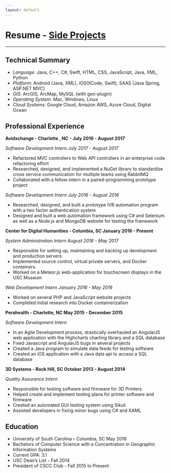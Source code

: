 ```yaml
---
layout: default
---
```

# Resume - [Side Projects](another-page)

---

## [](#header-1)**Technical Summary**

* _Language_: Java, C++, C#, Swift, HTML, CSS, JavaScript, Java, XML, Python
* _Platform_: Android (Java, XML), iOS(XCode, Swift), SAAS (Java Spring, ASP.NET MVC)
* _GIS_: ArcGIS, ArcMap, MySQL (with geo-plugin)
* _Operating System_: Mac, Windows, Linux
* _Cloud Systems_: Google Cloud, Amazon AWS, Azure Cloud, Digital Ocean

## [](#header-1)**Professional Experience**

**Avidxchange - Charlotte , NC				-				July 2016 - August 2017**

_Software Development Intern								July 2017 - August 2017_

- Refactored MVC controllers to Web API controllers in an enterprise code refactoring effort
- Researched, designed, and implemented a NuGet library to standardize cross service communication for multiple teams using RabbitMQ
- Collaborated with a fellow intern in a paired-programming prototype project

_Software Development Intern								July 2016 - August 2016_

- Researched, designed, and built a prototype IVR automation program with a two factor authentication system
- Designed and built a web automation framework using C# and Selenium as well as a Node.js and MongoDB website for testing the framework

**Center for Digital Humanities - Columbia, SC						January 2016 - Present**

_System Administration Intern								August 2016 - May 2017_

- Responsible for setting up,  maintaining and backing up development and production servers
- Implemented source control, virtual private servers, and Docker containers.
- Worked on a Meteor.js web-application for touchscreen displays in the USC Museum

_Web Development Intern									January 2016 - May 2016_

- Worked on several PHP and JavaScript website projects
- Completed initial research into Docker containerization

**Perahealth - Charlotte, NC								May 2015 - December 2015**

_Software Development Intern_

* In an Agile Development process, drastically overhauled an AngularJS web application with the Highcharts charting library and a SQL database
* Fixed Javascript and AngularJS bugs in several projects
* Created a Java program to simulate data feeds for testing software
* Created an iOS application with a Java data api to access a SQL database

**3D Systems - Rock Hill, SC								October 2013 - August 2014**

_Quality Assurance Intern_

* Responsible for testing software and firmware for 3D Printers
* Helped create and implement testing plans for printer software and firmware
* Created an automated GUI testing system using Sikuli
* Assisted developers in fixing minor bugs using C# and XAML



## [](#header-1)**Education**

- University of South Carolina – Columbia, SC						May 2018
- Bachelors of Computer Science with a Concentration in Geographic Information Systems
- Current GPA: 3.1
- USC Dean’s List - Fall 2014
- President of CSCC Club - Fall 2015 to Present
